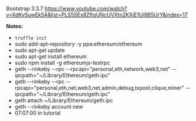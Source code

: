 Bootstrap 3.3.7
https://www.youtube.com/watch?v=XdKv5uwEk5A&list=PLS5SEs8ZftgUNcUVXtn2KXiE1Ui9B5UrY&index=17

**Notes:**
- `truffle init`
- sudo add-apt-repository -y ppa:ethereum/ethereum
- sudo apt-get update
- sudo apt-get install ethereum
- sudo npm install -g ethereumjs-testrpc
- geth --rinkeby --rpc --rpcapi="personal,eth,network,web3,net" --ipcpath="~/Library/Ethereum/geth.ipc"
- geth --rinkeby --rpc --rpcapi="personal,eth,net,web3,net,admin,debug,txpool,clique,miner" --ipcpath="~/Library/Ethereum/geth.ipc"
- geth attach ~/Library/Ethereum/geth.ipc
- geth --rinkeby account new
- 07:07:00 in tutorial